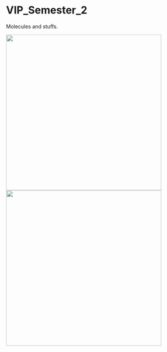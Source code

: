 # VIP_Semester_2
Molecules and stuffs.

<p float="left">
<img src="https://github.com/tomonarifeehan/VIP_Semester_2/blob/master/salt.png" width="425"/> 
<img src="https://github.com/tomonarifeehan/VIP_Semester_2/blob/master/salt2.png" width="425"/>
</p>
